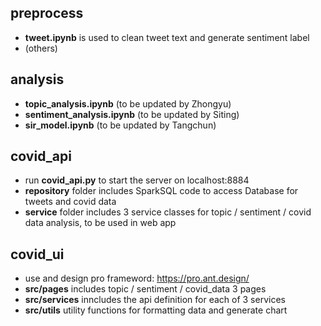 ## preprocess
- **tweet.ipynb** is used to clean tweet text and generate sentiment label
- (others)

## analysis
- **topic_analysis.ipynb** (to be updated by Zhongyu)
- **sentiment_analysis.ipynb** (to be updated by Siting)
- **sir_model.ipynb** (to be updated by Tangchun)

## covid_api
- run **covid_api.py** to start the server on localhost:8884
- **repository** folder includes SparkSQL code to access Database for tweets and covid data
- **service** folder includes 3 service classes for topic / sentiment / covid data analysis, to be used in web app

## covid_ui
- use and design pro frameword: https://pro.ant.design/
- **src/pages** includes topic / sentiment / covid_data 3 pages
- **src/services** inncludes the api definition for each of 3 services
- **src/utils** utility functions for formatting data and generate chart